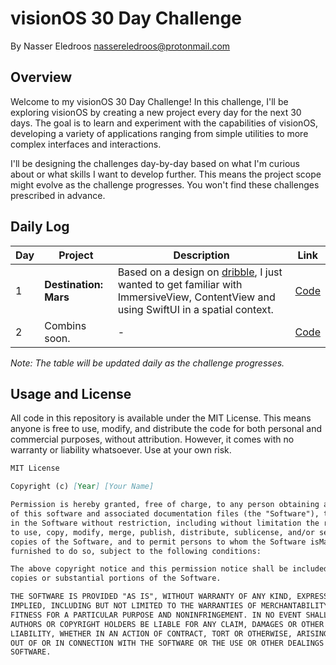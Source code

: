 # visionOS 30 Day Challenge
By Nasser Eledroos
nassereledroos@protonmail.com

## Overview
Welcome to my visionOS 30 Day Challenge! In this challenge, I'll be exploring visionOS by creating a new project every day for the next 30 days. The goal is to learn and experiment with the capabilities of visionOS, developing a variety of applications ranging from simple utilities to more complex interfaces and interactions.

I'll be designing the challenges day-by-day based on what I'm curious about or what skills I want to develop further. This means the project scope might evolve as the challenge progresses. You won't find these challenges prescribed in advance.

## Daily Log

| Day | Project | Description | Link |
|-----|---------|-------------|------|
| 1   | **Destination: Mars** | Based on a design on [dribble](https://dribbble.com/shots/23786433-Cosmic-Horizon-visionOS), I just wanted to get familiar with ImmersiveView, ContentView and using SwiftUI in a spatial context. | [Code](https://github.com/eledroos/visionOS-Lessons/tree/main/Day%201) |
| 2   | Combins soon. | - | [Code](#) |

*Note: The table will be updated daily as the challenge progresses.*

## Usage and License

All code in this repository is available under the MIT License. This means anyone is free to use, modify, and distribute the code for both personal and commercial purposes, without attribution. However, it comes with no warranty or liability whatsoever. Use at your own risk.

```md
MIT License

Copyright (c) [Year] [Your Name]

Permission is hereby granted, free of charge, to any person obtaining a copy
of this software and associated documentation files (the "Software"), to deal
in the Software without restriction, including without limitation the rights
to use, copy, modify, merge, publish, distribute, sublicense, and/or sell
copies of the Software, and to permit persons to whom the Software isMaahum ShahabMaahum Shahab
furnished to do so, subject to the following conditions:

The above copyright notice and this permission notice shall be included in all
copies or substantial portions of the Software.

THE SOFTWARE IS PROVIDED "AS IS", WITHOUT WARRANTY OF ANY KIND, EXPRESS OR
IMPLIED, INCLUDING BUT NOT LIMITED TO THE WARRANTIES OF MERCHANTABILITY,
FITNESS FOR A PARTICULAR PURPOSE AND NONINFRINGEMENT. IN NO EVENT SHALL THE
AUTHORS OR COPYRIGHT HOLDERS BE LIABLE FOR ANY CLAIM, DAMAGES OR OTHER
LIABILITY, WHETHER IN AN ACTION OF CONTRACT, TORT OR OTHERWISE, ARISING FROM,
OUT OF OR IN CONNECTION WITH THE SOFTWARE OR THE USE OR OTHER DEALINGS IN THE
SOFTWARE.
